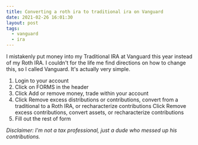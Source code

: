 ```yaml
---
title: Converting a roth ira to traditional ira on Vanguard
date: 2021-02-26 16:01:30
layout: post
tags:
  - vanguard
  - ira
---
```


I mistakenly put money into my Traditional IRA at Vanguard this year instead of my Roth IRA. I couldn't for the life me find directions on how to change this, so I called Vanguard. It's actually very simple.

1. Login to your account
2. Click on FORMS in the header
3. Click Add or remove money, trade within your account
4. Click Remove excess distributions or contributions, convert from a traditional to a Roth IRA, or recharacterize contributions
Click Remove excess contributions, convert assets, or recharacterize contributions
5. Fill out the rest of form

<i>Disclaimer: I'm not a tax professional, just a dude who messed up his contributions.</i>
